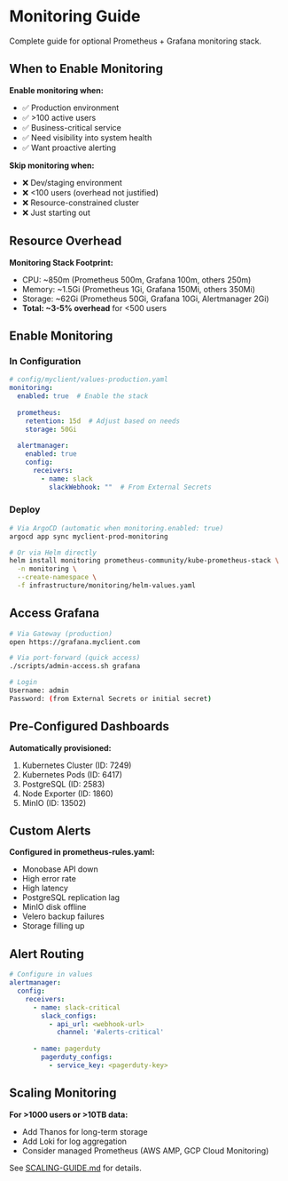 # Monitoring Guide

Complete guide for optional Prometheus + Grafana monitoring stack.

## When to Enable Monitoring

**Enable monitoring when:**
- ✅ Production environment
- ✅ >100 active users
- ✅ Business-critical service
- ✅ Need visibility into system health
- ✅ Want proactive alerting

**Skip monitoring when:**
- ❌ Dev/staging environment
- ❌ <100 users (overhead not justified)
- ❌ Resource-constrained cluster
- ❌ Just starting out

## Resource Overhead

**Monitoring Stack Footprint:**
- CPU: ~850m (Prometheus 500m, Grafana 100m, others 250m)
- Memory: ~1.5Gi (Prometheus 1Gi, Grafana 150Mi, others 350Mi)
- Storage: ~62Gi (Prometheus 50Gi, Grafana 10Gi, Alertmanager 2Gi)
- **Total: ~3-5% overhead** for <500 users

## Enable Monitoring

### In Configuration

```yaml
# config/myclient/values-production.yaml
monitoring:
  enabled: true  # Enable the stack
  
  prometheus:
    retention: 15d  # Adjust based on needs
    storage: 50Gi
  
  alertmanager:
    enabled: true
    config:
      receivers:
        - name: slack
          slackWebhook: ""  # From External Secrets
```

### Deploy

```bash
# Via ArgoCD (automatic when monitoring.enabled: true)
argocd app sync myclient-prod-monitoring

# Or via Helm directly
helm install monitoring prometheus-community/kube-prometheus-stack \
  -n monitoring \
  --create-namespace \
  -f infrastructure/monitoring/helm-values.yaml
```

## Access Grafana

```bash
# Via Gateway (production)
open https://grafana.myclient.com

# Via port-forward (quick access)
./scripts/admin-access.sh grafana

# Login
Username: admin
Password: (from External Secrets or initial secret)
```

## Pre-Configured Dashboards

**Automatically provisioned:**
1. Kubernetes Cluster (ID: 7249)
2. Kubernetes Pods (ID: 6417)
3. PostgreSQL (ID: 2583)
4. Node Exporter (ID: 1860)
5. MinIO (ID: 13502)

## Custom Alerts

**Configured in prometheus-rules.yaml:**
- Monobase API down
- High error rate
- High latency
- PostgreSQL replication lag
- MinIO disk offline
- Velero backup failures
- Storage filling up

## Alert Routing

```yaml
# Configure in values
alertmanager:
  config:
    receivers:
      - name: slack-critical
        slack_configs:
          - api_url: <webhook-url>
            channel: '#alerts-critical'
      
      - name: pagerduty
        pagerduty_configs:
          - service_key: <pagerduty-key>
```

## Scaling Monitoring

**For >1000 users or >10TB data:**
- Add Thanos for long-term storage
- Add Loki for log aggregation
- Consider managed Prometheus (AWS AMP, GCP Cloud Monitoring)

See [SCALING-GUIDE.md](SCALING-GUIDE.md) for details.
